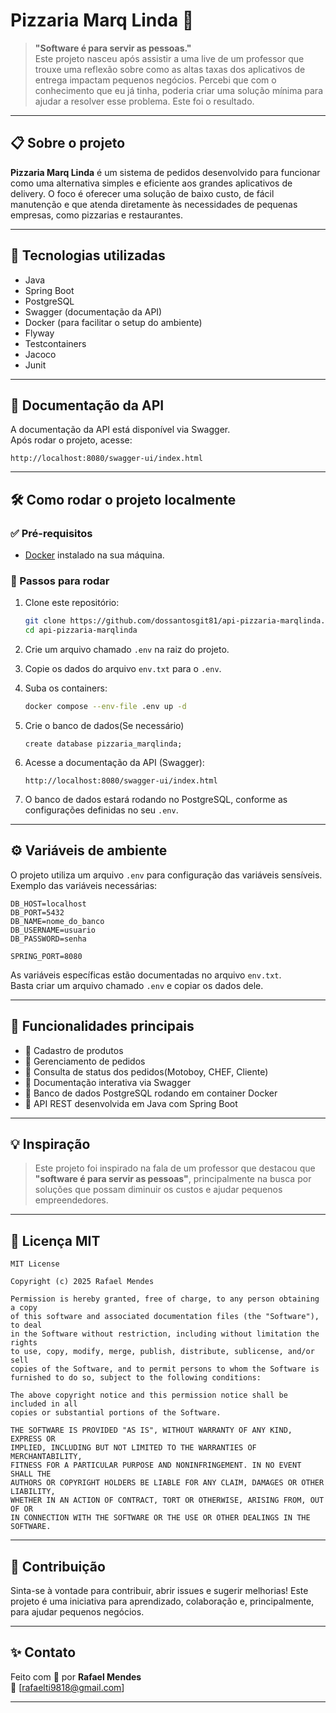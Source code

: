 
# Pizzaria Marq Linda 🍕

> **"Software é para servir as pessoas."**  
Este projeto nasceu após assistir a uma live de um professor que trouxe uma reflexão sobre como as altas taxas dos aplicativos de entrega impactam pequenos negócios. Percebi que com o conhecimento que eu já tinha, poderia criar uma solução mínima para ajudar a resolver esse problema. Este foi o resultado.

---

## 📋 Sobre o projeto

**Pizzaria Marq Linda** é um sistema de pedidos desenvolvido para funcionar como uma alternativa simples e eficiente aos grandes aplicativos de delivery. O foco é oferecer uma solução de baixo custo, de fácil manutenção e que atenda diretamente às necessidades de pequenas empresas, como pizzarias e restaurantes.

---

## 🚀 Tecnologias utilizadas

- Java
- Spring Boot
- PostgreSQL
- Swagger (documentação da API)
- Docker (para facilitar o setup do ambiente)
- Flyway
- Testcontainers
- Jacoco
- Junit

---

## 📑 Documentação da API

A documentação da API está disponível via Swagger.  
Após rodar o projeto, acesse:

```
http://localhost:8080/swagger-ui/index.html
```

---

## 🛠️ Como rodar o projeto localmente

### ✅ Pré-requisitos

- [Docker](https://www.docker.com/) instalado na sua máquina.

### 🚧 Passos para rodar

1. Clone este repositório:
   ```bash
   git clone https://github.com/dossantosgit81/api-pizzaria-marqlinda.git
   cd api-pizzaria-marqlinda
   ```

2. Crie um arquivo chamado `.env` na raiz do projeto.

3. Copie os dados do arquivo `env.txt` para o `.env`.

4. Suba os containers:
   ```bash
   docker compose --env-file .env up -d
   ```

5. Crie o banco de dados(Se necessário)
    ```
    create database pizzaria_marqlinda;
   ```
6. Acesse a documentação da API (Swagger):
   ```
   http://localhost:8080/swagger-ui/index.html
   ```

6. O banco de dados estará rodando no PostgreSQL, conforme as configurações definidas no seu `.env`.

---

## ⚙️ Variáveis de ambiente

O projeto utiliza um arquivo `.env` para configuração das variáveis sensíveis.  
Exemplo das variáveis necessárias:

```env
DB_HOST=localhost
DB_PORT=5432
DB_NAME=nome_do_banco
DB_USERNAME=usuario
DB_PASSWORD=senha

SPRING_PORT=8080
```

As variáveis específicas estão documentadas no arquivo `env.txt`.  
Basta criar um arquivo chamado `.env` e copiar os dados dele.

---

## 🧠 Funcionalidades principais

- 🔸 Cadastro de produtos
- 🔸 Gerenciamento de pedidos
- 🔸 Consulta de status dos pedidos(Motoboy, CHEF, Cliente)
- 🔸 Documentação interativa via Swagger
- 🔸 Banco de dados PostgreSQL rodando em container Docker
- 🔸 API REST desenvolvida em Java com Spring Boot

---

## 💡 Inspiração

> Este projeto foi inspirado na fala de um professor que destacou que **"software é para servir as pessoas"**, principalmente na busca por soluções que possam diminuir os custos e ajudar pequenos empreendedores.

---

## 📜 Licença MIT

```
MIT License

Copyright (c) 2025 Rafael Mendes

Permission is hereby granted, free of charge, to any person obtaining a copy
of this software and associated documentation files (the "Software"), to deal
in the Software without restriction, including without limitation the rights
to use, copy, modify, merge, publish, distribute, sublicense, and/or sell
copies of the Software, and to permit persons to whom the Software is
furnished to do so, subject to the following conditions:

The above copyright notice and this permission notice shall be included in all
copies or substantial portions of the Software.

THE SOFTWARE IS PROVIDED "AS IS", WITHOUT WARRANTY OF ANY KIND, EXPRESS OR
IMPLIED, INCLUDING BUT NOT LIMITED TO THE WARRANTIES OF MERCHANTABILITY,
FITNESS FOR A PARTICULAR PURPOSE AND NONINFRINGEMENT. IN NO EVENT SHALL THE
AUTHORS OR COPYRIGHT HOLDERS BE LIABLE FOR ANY CLAIM, DAMAGES OR OTHER
LIABILITY,
WHETHER IN AN ACTION OF CONTRACT, TORT OR OTHERWISE, ARISING FROM, OUT OF OR
IN CONNECTION WITH THE SOFTWARE OR THE USE OR OTHER DEALINGS IN THE SOFTWARE.
```

---

## 🙌 Contribuição

Sinta-se à vontade para contribuir, abrir issues e sugerir melhorias! Este projeto é uma iniciativa para aprendizado, colaboração e, principalmente, para ajudar pequenos negócios.

---

## ✨ Contato

Feito com 💖 por **Rafael Mendes**  
📧 [rafaelti9818@gmail.com] 

---
